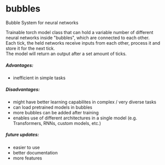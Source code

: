 # bubbles
Bubble System for neural networks

Trainable torch model class that can hold a variable number of different neural networks inside "bubbles", which are connected to each other.  
Each tick, the held networks receive inputs from each other, process it and store it for the next tick.  
The model will return an output after a set amount of ticks.  

##### Advantages:  
* inefficient in simple tasks  

##### Disadvantages:  
* might have better learning capabilites in complex / very diverse tasks
* can load pretrained models in bubbles
* more bubbles can be added after training
* enables use of different architectures in a single model (e.g. Transformers, RNNs, custom models, etc.)

##### future updates:  
* easier to use
* better documentation
* more features
